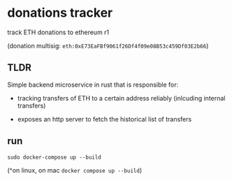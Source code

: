 # donations tracker

track ETH donations to ethereum r1

(donation multisig: `eth:0xE73EaFBf9061f26Df4f09e08B53c459Df03E2b66`)

## TLDR

Simple backend microservice in rust that is responsible for: 

- tracking transfers of ETH to a certain address reliably (inlcuding internal transfers) 

- exposes an http server to fetch the historical list of transfers

## run

```
sudo docker-compose up --build
```

(^on linux, on mac `docker compose up --build`)
